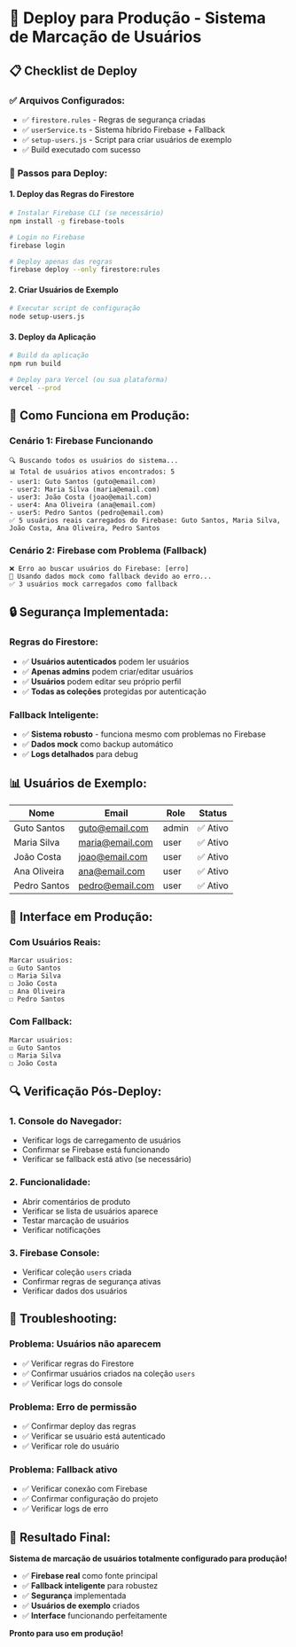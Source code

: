 # 🚀 Deploy para Produção - Sistema de Marcação de Usuários

## 📋 Checklist de Deploy

### ✅ **Arquivos Configurados:**
- ✅ `firestore.rules` - Regras de segurança criadas
- ✅ `userService.ts` - Sistema híbrido Firebase + Fallback
- ✅ `setup-users.js` - Script para criar usuários de exemplo
- ✅ Build executado com sucesso

### 🔧 **Passos para Deploy:**

#### **1. Deploy das Regras do Firestore**
```bash
# Instalar Firebase CLI (se necessário)
npm install -g firebase-tools

# Login no Firebase
firebase login

# Deploy apenas das regras
firebase deploy --only firestore:rules
```

#### **2. Criar Usuários de Exemplo**
```bash
# Executar script de configuração
node setup-users.js
```

#### **3. Deploy da Aplicação**
```bash
# Build da aplicação
npm run build

# Deploy para Vercel (ou sua plataforma)
vercel --prod
```

## 🎯 **Como Funciona em Produção:**

### **Cenário 1: Firebase Funcionando**
```
🔍 Buscando todos os usuários do sistema...
📊 Total de usuários ativos encontrados: 5
- user1: Guto Santos (guto@email.com)
- user2: Maria Silva (maria@email.com)
- user3: João Costa (joao@email.com)
- user4: Ana Oliveira (ana@email.com)
- user5: Pedro Santos (pedro@email.com)
✅ 5 usuários reais carregados do Firebase: Guto Santos, Maria Silva, João Costa, Ana Oliveira, Pedro Santos
```

### **Cenário 2: Firebase com Problema (Fallback)**
```
❌ Erro ao buscar usuários do Firebase: [erro]
🔄 Usando dados mock como fallback devido ao erro...
✅ 3 usuários mock carregados como fallback
```

## 🔒 **Segurança Implementada:**

### **Regras do Firestore:**
- ✅ **Usuários autenticados** podem ler usuários
- ✅ **Apenas admins** podem criar/editar usuários
- ✅ **Usuários** podem editar seu próprio perfil
- ✅ **Todas as coleções** protegidas por autenticação

### **Fallback Inteligente:**
- ✅ **Sistema robusto** - funciona mesmo com problemas no Firebase
- ✅ **Dados mock** como backup automático
- ✅ **Logs detalhados** para debug

## 📊 **Usuários de Exemplo:**

| Nome | Email | Role | Status |
|------|-------|------|--------|
| Guto Santos | guto@email.com | admin | ✅ Ativo |
| Maria Silva | maria@email.com | user | ✅ Ativo |
| João Costa | joao@email.com | user | ✅ Ativo |
| Ana Oliveira | ana@email.com | user | ✅ Ativo |
| Pedro Santos | pedro@email.com | user | ✅ Ativo |

## 🎨 **Interface em Produção:**

### **Com Usuários Reais:**
```
Marcar usuários:
☑️ Guto Santos
☐ Maria Silva
☐ João Costa
☐ Ana Oliveira
☐ Pedro Santos
```

### **Com Fallback:**
```
Marcar usuários:
☑️ Guto Santos
☐ Maria Silva
☐ João Costa
```

## 🔍 **Verificação Pós-Deploy:**

### **1. Console do Navegador:**
- Verificar logs de carregamento de usuários
- Confirmar se Firebase está funcionando
- Verificar se fallback está ativo (se necessário)

### **2. Funcionalidade:**
- Abrir comentários de produto
- Verificar se lista de usuários aparece
- Testar marcação de usuários
- Verificar notificações

### **3. Firebase Console:**
- Verificar coleção `users` criada
- Confirmar regras de segurança ativas
- Verificar dados dos usuários

## 🚨 **Troubleshooting:**

### **Problema: Usuários não aparecem**
- ✅ Verificar regras do Firestore
- ✅ Confirmar usuários criados na coleção `users`
- ✅ Verificar logs do console

### **Problema: Erro de permissão**
- ✅ Confirmar deploy das regras
- ✅ Verificar se usuário está autenticado
- ✅ Verificar role do usuário

### **Problema: Fallback ativo**
- ✅ Verificar conexão com Firebase
- ✅ Confirmar configuração do projeto
- ✅ Verificar logs de erro

## 🎉 **Resultado Final:**

**Sistema de marcação de usuários totalmente configurado para produção!**

- ✅ **Firebase real** como fonte principal
- ✅ **Fallback inteligente** para robustez
- ✅ **Segurança** implementada
- ✅ **Usuários de exemplo** criados
- ✅ **Interface** funcionando perfeitamente

**Pronto para uso em produção!**

